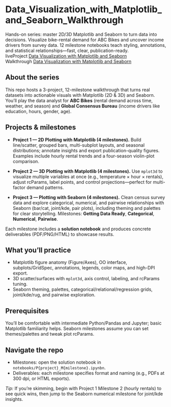 # Data_Visualization_with_Matplotlib_and_Seaborn_Walkthrough
Hands-on series: master 2D/3D Matplotlib and Seaborn to turn data into decisions. Visualize bike-rental demand for ABC Bikes and uncover income drivers from survey data. 12 milestone notebooks teach styling, annotations, and statistical relationships—fast, clear, publication-ready.     
liveProject [Data Visualization with Matplotlib and Seaborn](https://www.manning.com/liveprojectseries/data-visualization-ser)     
Walkthrough [Data Visualization with Matplotlib and Seaborn](https://www.oreilly.com/videos/data-visualization-with/10000MNLW202502/)    

## About the series

This repo hosts a 3-project, 12-milestone walkthrough that turns real datasets into actionable visuals with Matplotlib (2D & 3D) and Seaborn. You’ll play the data analyst for **ABC Bikes** (rental demand across time, weather, and season) and **Global Consensus Bureau** (income drivers like education, hours, gender, age).&#x20;

## Projects & milestones

* **Project 1 — 2D Plotting with Matplotlib (4 milestones).** Build line/scatter, grouped bars, multi-subplot layouts, and seasonal distributions; annotate insights and export publication-quality figures. Examples include hourly rental trends and a four-season violin-plot comparison.

* **Project 2 — 3D Plotting with Matplotlib (4 milestones).** Use `mplot3d` to visualize multiple variables at once (e.g., temperature × hour × rentals), adjust rcParams, label points, and control projections—perfect for multi-factor demand patterns.

* **Project 3 — Plotting with Seaborn (4 milestones).** Clean census survey data and explore categorical, numerical, and pairwise relationships with Seaborn (bar/cat, joint/kde, pair plots), including theming and palettes for clear storytelling. Milestones: **Getting Data Ready**, **Categorical**, **Numerical**, **Pairwise**.&#x20;

Each milestone includes a **solution notebook** and produces concrete deliverables (PDF/PNG/HTML) to showcase results.

## What you’ll practice

* Matplotlib figure anatomy (Figure/Axes), OO interface, subplots/GridSpec, annotations, legends, color maps, and high-DPI export.
* 3D scatter/surfaces with `mplot3d`, axis control, labeling, and rcParams tuning.&#x20;
* Seaborn theming, palettes, categorical/relational/regression grids, joint/kde/rug, and pairwise exploration.

## Prerequisites

You’ll be comfortable with intermediate Python/Pandas and Jupyter; basic Matplotlib familiarity helps. Seaborn milestones assume you can set themes/palettes and tweak plot rcParams.

## Navigate the repo

* Milestones: open the solution notebook in `notebooks/P{project}_M{milestone}.ipynbn`.
* Deliverables: each milestone specifies format and naming (e.g., PDFs at 300 dpi, or HTML exports).

*Tip:* If you’re skimming, begin with Project 1 Milestone 2 (hourly rentals) to see quick wins, then jump to the Seaborn numerical milestone for joint/kde insights.
